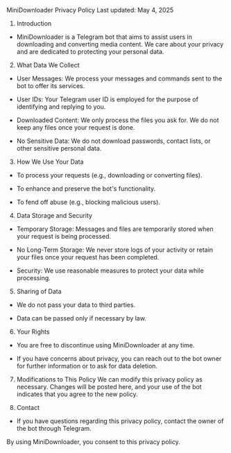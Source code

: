 MiniDownloader Privacy Policy
Last updated: May 4, 2025

1. Introduction
- MiniDownloader is a Telegram bot that aims to assist users in downloading and
converting media content. We care about your privacy and are dedicated to
protecting your personal data.

2. What Data We Collect
- User Messages: We process your messages and commands sent to
the bot to offer its services.

- User IDs: Your Telegram user ID is employed for the purpose of identifying and replying to you.

- Downloaded Content: We only process the files you ask for. We do
not keep any files once your request is done.

- No Sensitive Data: We do not download passwords, contact lists, or other
sensitive personal data.

3. How We Use Your Data
- To process your requests (e.g., downloading or converting files).

- To enhance and preserve the bot's functionality.

- To fend off abuse (e.g., blocking malicious users).

4. Data Storage and Security
- Temporary Storage: Messages and files are temporarily stored when
your request is being processed.

- No Long-Term Storage: We never store logs of your activity or retain
your files once your request has been completed.

-  Security: We use reasonable measures to protect your data while processing.

5. Sharing of Data
-  We do not pass your data to third parties.

-  Data can be passed only if necessary by law.

6. Your Rights
-  You are free to discontinue using MiniDownloader at any time.

- If you have concerns about privacy, you can reach out to the bot owner for further information or to ask for data deletion.

7. Modifications to This Policy
We can modify this privacy policy as necessary. Changes will be posted here, and your use of the bot indicates that you agree to the new policy.

8. Contact
- If you have questions regarding this privacy policy, contact the owner of the bot  through Telegram.

By using MiniDownloader, you consent to this privacy policy.